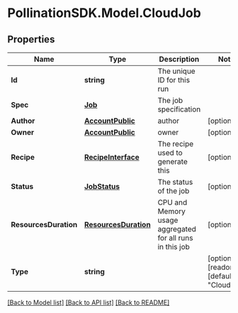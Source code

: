 
# PollinationSDK.Model.CloudJob

## Properties

Name | Type | Description | Notes
------------ | ------------- | ------------- | -------------
**Id** | **string** | The unique ID for this run | 
**Spec** | [**Job**](Job.md) | The job specification | 
**Author** | [**AccountPublic**](AccountPublic.md) | author | [optional] 
**Owner** | [**AccountPublic**](AccountPublic.md) | owner | [optional] 
**Recipe** | [**RecipeInterface**](RecipeInterface.md) | The recipe used to generate this  | [optional] 
**Status** | [**JobStatus**](JobStatus.md) | The status of the job | [optional] 
**ResourcesDuration** | [**ResourcesDuration**](ResourcesDuration.md) | CPU and Memory usage aggregated for all runs in this job | [optional] 
**Type** | **string** |  | [optional] [readonly] [default to "CloudJob"]

[[Back to Model list]](../README.md#documentation-for-models)
[[Back to API list]](../README.md#documentation-for-api-endpoints)
[[Back to README]](../README.md)

